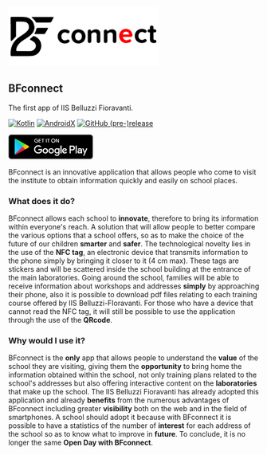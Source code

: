 ![BFconnect](./docs/ic_bf_connect_horizontal.png)

## BFconnect
The first app of IIS Belluzzi Fioravanti.

[![Kotlin](https://img.shields.io/badge/Kotlin-1.3.61-E60202.svg?style=flat-square)](http://kotlinlang.org)
[![AndroidX](https://img.shields.io/badge/AndroidX-1.3.1-db641a.svg?style=flat-square)](https://developer.android.com/jetpack/androidx/)
[![GitHub (pre-)release](https://img.shields.io/github/v/release/fctaddia/bfconnect.svg?include_prereleases&style=flat-square)
](./../../releases)

<a href="https://play.google.com/store/apps/details?id=org.iisbelluzzifioravanti.app.bfconnect" target="blank"> <img src="./docs/badge_playstore.png" width="170" height="50"></a>

BFconnect is an innovative application that allows people who come to visit the institute to obtain information quickly and easily on school places.

### What does it do?
BFconnect allows each school to **innovate**, therefore to bring its information within everyone's reach. A solution that will allow people to better compare the various options that a school offers, so as to make the choice of the future of our children **smarter** and **safer**.
The technological novelty lies in the use of the **NFC tag**, an electronic device that transmits information to the phone simply by bringing it closer to it (4 cm max). These tags are stickers and will be scattered inside the school building at the entrance of the main laboratories.
Going around the school, families will be able to receive information about workshops and addresses **simply** by approaching their phone, also it is possible to download pdf files relating to each training course offered by IIS Belluzzi-FIoravanti.
For those who have a device that cannot read the NFC tag, it will still be possible to use the application through the use of the **QRcode**.

### Why would I use it?

BFconnect is the **only** app that allows people to understand the **value** of the school they are visiting, giving them the **opportunity** to bring home the information obtained within the school, not only training plans related to the school's addresses but also offering interactive content on the **laboratories** that make up the school.
The IIS Belluzzi Fioravanti has already adopted this application and already **benefits** from the numerous advantages of BFconnect including greater **visibility** both on the web and in the field of smartphones.
A school should adopt it because with BFconnect it is possible to have a statistics of the number of **interest** for each address of the school so as to know what to improve in **future**.
To conclude, it is no longer the same **Open Day with BFconnect**.
